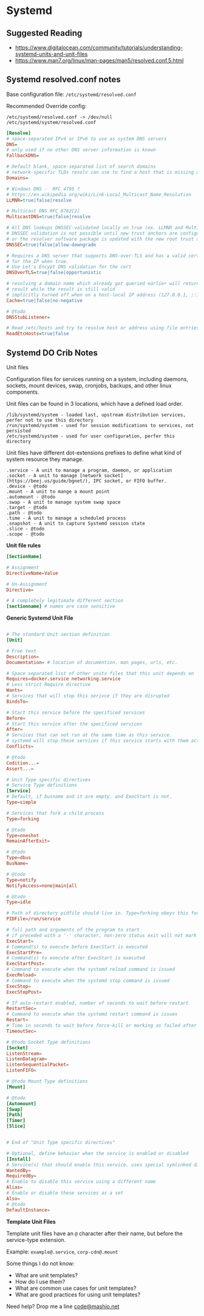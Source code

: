 # Systemd

## Suggested Reading

- https://www.digitalocean.com/community/tutorials/understanding-systemd-units-and-unit-files
- https://www.man7.org/linux/man-pages/man5/resolved.conf.5.html

## Systemd resolved.conf notes

Base configuration file: `/etc/systemd/resolved.conf`

Recommended Override config: 

```
/etc/systemd/resolved.conf -> /dev/null
/etc/systemd/system/resolved.conf
```

```ini
[Resolve]
# space-separated IPv4 or IPv6 to use as system DNS servers
DNS=
# only used if no other DNS server information is known
FallbackDNS=

# Default blank, space-separated list of search domains
# network-specific TLDs resolv can use to find a host that is missing a domain component
Domains=

# Windows DNS -  RFC 4795 ?
# https://en.wikipedia.org/wiki/Link-Local_Multicast_Name_Resolution
LLMNR=true|false|resolve

# Multicast DNS RFC 6762[2]
MulticastDNS=true|false|resolve

# All DNS lookups DNSSEC-validated locally on true (ex. LLMNR and Multicast DNS)
# DNSSEC validation is not possible until new trust anchors are configured locally
# or the resolver software package is updated with the new root trust anchor
DNSSEC=true|false|allow-downgrade

# Requires a DNS server that supports DNS-over-TLS and has a valid certificate
# for the IP when true.
# Use Let's Encypt DNS validation for the cert
DNSOverTLS=true|false|opportunistic

# resolving a domain name which already got queried earlier will return the previous
# result while the result is still valid
# implicitly turned off when on a host-local IP address (127.0.0.1, ::1, etc)
Cache=true|false|no-negative

# @todo
DNSStubListener=

# Read /etc/hosts and try to resolve host or address using file entries
ReadEtcHosts=true|false
```

## Systemd DO Crib Notes

Unit files

Configuration files for services running on a system, including daemons, sockets, mount devices, swap, cronjobs, backups, and other linux components.

Unit files can be found in 3 locations, which have a defined load order.

```
/lib/systemd/system - loaded last, upstream distribution services, perfer not to use this directory
/run/systemd/system - used for session modifications to services, not persisted
/etc/systemd/system - used for user configuration, perfer this directory 
```

Unit files have different dot-extensions prefixes to define what kind of system resource they manage.

```
.service - A unit to manage a program, daemon, or application
.socket - A unit to manage [network socket](https://beej.us/guide/bgnet/), IPC socket, or FIFO buffer.
.device - @todo
.mount - A unit to mange a mount point
.automount - @todo
.swap - A unit to manage system swap space
.target - @todo
.path - @todo 
.time - A unit to manage a scheduled process
.snapshot - A unit to capture Systemd session state
.slice - @todo
.scope - @todo
```

**Unit file rules**

```conf
[SectionName]

# Assignment
DirectiveName=Value

# Un-Assignment
Directive=

# A completely legitimate different section
[sectionname] # names are case sensitive

```

**Generic Systemd Unit File**

```conf

# The standard Unit section definition
[Unit]

# Free text
Description=
Documentation= # location of documention. man pages, urls, etc.

# Space separated list of other units files that this unit depends on
Requires=docker.service networking.service
# Less strict Require directive
Wants=
# Services that will stop this serivce if they are disrupted
BindsTo=

# Start this service before the specificed services
Before=
# Start this service after the specificed services
After=
# Services that can not run at the same time as this service.
# systemd will stop these services if this service starts with them active.
Conflicts=

# @todo
Codition...=
Assert...=

# Unit Type specific directives
# Service Type definitions
[Service]
# Default, if busname and it are empty, and ExecStart is not.
Type=simple

# Services that fork a child process
Type=forking

# @todo
Type=oneshot
RemainAfterExit=

# @todo
Type=dbus
BusName=

# @todo
Type=notify
NotifyAccess=none|main|all

# @todo
Type=idle

# Path of directory pidfile should live in. Type=forking obeys this for child processes 
PIDFile=/run/service

# full path and arguments of the program to start
# if preceded with a '-' character, non-zero status exit will not mark the unit as failed
ExecStart=
# Command(s) to execute before ExecStart is executed
ExecStartPre=
# Command(s) to execute after ExecStart is executed
ExecStartPost=
# Command to execute when the systemd reload command is issued
ExecReload=
# Command to execute when the systemd stop command is issued
ExecStop= 
ExecStopPost=

# If auto-restart enabled, number of seconds to wait before restart
RestartSec=
# Command to execute when the systemd restart command is issues
Restart=
# Time in seconds to wait before force-kill or marking as failed after the systemd stop command is issued.
TimeoutSec=

# @todo Socket Type definitions
[Socket]
ListenStream=
ListenDatagram=
ListenSequentialPacket=
ListenFIFO=

# @todo Mount Type definitions
[Mount]

# @todo
[Automount]
[Swap]
[Path]
[Timer]
[Slice]


# End of "Unit Type specific directives"

# Optional, define behavior when the service is enabled or disabled
[Install]
# Service(s) that should enable this service. uses special symlinked directories to manage relationships
WantedBy=
RequiredBy=
# Enable to disable this service using a different name
Alias=
# Enable or disable these services as a set
Also=
# @todo
DefaultInstance=

```

**Template Unit Files**

Template unit files have an `@` character after their name, but before the service-type extension.

Example: `example@.service`, `corp-cdn@.mount`

Some things I do not know:

- What are unit templates?
- How do I use them?
- What are common use cases for unit templates?
- What are good practices for using unit templates?

Need help? Drop me a line code@mashio.net